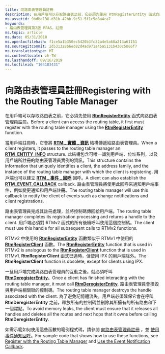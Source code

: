 ```yaml
---
title: 向路由表管理員註冊
description: 在用戶端可以存取路由表之前，它必須先使用 RtmRegisterEntity 函式向路由表管理員註冊。
ms.assetid: 9bdbe138-d31b-42bb-9c51-5f1c5e8a4ca7
keywords:
- 路由表管理員第2版 RRAS，註冊
ms.topic: article
ms.date: 05/31/2018
ms.openlocfilehash: f1ce5a1b350ec5420b3fc32a4e5a68a213a61151
ms.sourcegitcommit: 2d531328b6ed82d4ad971a45a5131b430c5866f7
ms.translationtype: MT
ms.contentlocale: zh-TW
ms.lasthandoff: 09/16/2019
ms.locfileid: "104183431"
---
```

# <a name="registering-with-the-routing-table-manager"></a><span data-ttu-id="c07ee-104">向路由表管理員註冊</span><span class="sxs-lookup"><span data-stu-id="c07ee-104">Registering with the Routing Table Manager</span></span>

<span data-ttu-id="c07ee-105">在用戶端可以存取路由表之前，它必須先使用 [**RtmRegisterEntity**](/windows/desktop/api/Rtmv2/nf-rtmv2-rtmregisterentity) 函式向路由表管理員註冊。</span><span class="sxs-lookup"><span data-stu-id="c07ee-105">Before a client can access the routing table, it first must register with the routing table manager using the [**RtmRegisterEntity**](/windows/desktop/api/Rtmv2/nf-rtmv2-rtmregisterentity) function.</span></span>

<span data-ttu-id="c07ee-106">當用戶端註冊時，它會將 [**RTM \_ 實體 \_ 資訊**](/windows/desktop/api/Rtmv2/ns-rtmv2-rtm_entity_info) 結構傳遞給路由表管理員。</span><span class="sxs-lookup"><span data-stu-id="c07ee-106">When a client registers, it passes to the routing table manager an [**RTM\_ENTITY\_INFO**](/windows/desktop/api/Rtmv2/ns-rtmv2-rtm_entity_info) structure.</span></span> <span data-ttu-id="c07ee-107">此結構包含可唯一識別用戶端、位址系列，以及用戶端所註冊的路由表管理員實例的資訊。</span><span class="sxs-lookup"><span data-stu-id="c07ee-107">This structure contains the information that uniquely identifies a client, the address family, and the instance of the routing table manager with which the client is registering.</span></span> <span data-ttu-id="c07ee-108">用戶端也可以建立 [**RTM \_ 事件 \_ 回呼**](/windows/win32/api/rtmv2/nc-rtmv2-_event_callback) 回呼。</span><span class="sxs-lookup"><span data-stu-id="c07ee-108">A client can also establish the [**RTM\_EVENT\_CALLBACK**](/windows/win32/api/rtmv2/nc-rtmv2-_event_callback) callback.</span></span> <span data-ttu-id="c07ee-109">路由表管理員將使用此回呼來通知用戶端事件，例如變更通知和用戶端註冊。</span><span class="sxs-lookup"><span data-stu-id="c07ee-109">The routing table manager will use this callback to notify the client of events such as change notifications and client registrations.</span></span>

<span data-ttu-id="c07ee-110">路由表管理員完成其註冊處理，並將控制碼傳回給用戶端。</span><span class="sxs-lookup"><span data-stu-id="c07ee-110">The routing table manager completes its registration processing and returns a handle to the client.</span></span> <span data-ttu-id="c07ee-111">用戶端必須對 RTMv2 函式的所有後續呼叫使用這個控制碼。</span><span class="sxs-lookup"><span data-stu-id="c07ee-111">The client must use this handle for all subsequent calls to RTMv2 functions.</span></span>

<span data-ttu-id="c07ee-112">RTMv2 中使用的 [**RtmRegisterEntity**](/windows/desktop/api/Rtmv2/nf-rtmv2-rtmregisterentity) 函數類似于 RTMv1 中使用的 [**RtmRegisterClient**](rtmregisterclient.md) 函數。</span><span class="sxs-lookup"><span data-stu-id="c07ee-112">The [**RtmRegisterEntity**](/windows/desktop/api/Rtmv2/nf-rtmv2-rtmregisterentity) function that is used in RTMv2 is analogous to the [**RtmRegisterClient**](rtmregisterclient.md) function that is used in RTMv1.</span></span> <span data-ttu-id="c07ee-113">**RtmRegisterClient** 函式已過時，但使用 IPX 的用戶端除外。</span><span class="sxs-lookup"><span data-stu-id="c07ee-113">The **RtmRegisterClient** function is obsolete, except for clients using IPX.</span></span>

<span data-ttu-id="c07ee-114">一旦用戶端完成與路由表管理員的互動之後，就必須呼叫 [**RtmDeregisterEntity**](/windows/desktop/api/Rtmv2/nf-rtmv2-rtmderegisterentity)。</span><span class="sxs-lookup"><span data-stu-id="c07ee-114">Once a client has finished interacting with the routing table manager, it must call [**RtmDeregisterEntity**](/windows/desktop/api/Rtmv2/nf-rtmv2-rtmderegisterentity).</span></span> <span data-ttu-id="c07ee-115">路由表管理員會損毀與用戶端相關聯的控制碼。</span><span class="sxs-lookup"><span data-stu-id="c07ee-115">The routing table manager destroys the handle associated with the client.</span></span> <span data-ttu-id="c07ee-116">為了避免記憶體流失，用戶端必須確保它會在呼叫 **RtmDeregisterEntity** 之前，釋放所有的控制碼並刪除其所擁有的所有路由和下一個躍點。</span><span class="sxs-lookup"><span data-stu-id="c07ee-116">To avoid memory leaks, the client must ensure that it releases all handles and deletes all the routes and next hops that it owns before calling **RtmDeregisterEntity**.</span></span>

<span data-ttu-id="c07ee-117">如需示範如何使用這些函數的範例程式碼，請參閱 [向路由表管理員註冊](register-with-the-routing-table-manager.md) ，並 [使用事件通知回呼](use-the-event-notification-callback.md)。</span><span class="sxs-lookup"><span data-stu-id="c07ee-117">For sample code that shows how to use these functions, see [Register with the Routing Table Manager](register-with-the-routing-table-manager.md) and [Use the Event Notification Callback](use-the-event-notification-callback.md).</span></span>

 

 




